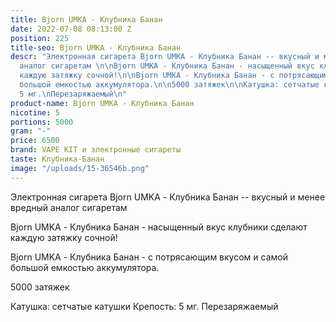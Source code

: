 ```yaml
---
title: Bjorn UMKA - Клубника Банан
date: 2022-07-08 08:13:00 Z
position: 225
title-seo: Bjorn UMKA - Клубника Банан
descr: "Электронная сигарета Bjorn UMKA - Клубника Банан -- вкусный и менее вредный
  аналог сигаретам \n\nBjorn UMKA - Клубника Банан - насыщенный вкус клубники сделают
  каждую затяжку сочной!\n\nBjorn UMKA - Клубника Банан - с потрясающим вкусом и самой
  большой емкостью аккумулятора.\n\n5000 затяжек\n\nКатушка: сетчатые катушки\nКрепость:
  5 мг.\nПерезаряжаемый\n"
product-name: Bjorn UMKA - Клубника Банан
nicotine: 5
portions: 5000
gram: "-"
price: 6500
brand: VAPE KIT и электронные сигареты
taste: Клубника-Банан
image: "/uploads/15-36546b.png"
---
```


Электронная сигарета Bjorn UMKA - Клубника Банан -- вкусный и менее вредный аналог сигаретам 

Bjorn UMKA - Клубника Банан - насыщенный вкус клубники сделают каждую затяжку сочной!

Bjorn UMKA - Клубника Банан - с потрясающим вкусом и самой большой емкостью аккумулятора.

5000 затяжек

Катушка: сетчатые катушки
Крепость: 5 мг.
Перезаряжаемый
